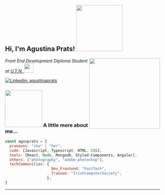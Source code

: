 <h2> Hi, I'm Agustina Prats! <img src="https://media.giphy.com/media/gitdNOfXczQxBZjqd4/giphy.gif" width="150"></h2>
<img align='right' src="https://media.giphy.com/media/26Fxy3Iz1ari8oytO/giphy.gif" width="230">
<p><em>Front End Development Diploma Student at <a href="https://www.utn.edu.ar/es/">U.T.N. </a><img src="https://media.giphy.com/media/fYSnHlufseco8Fh93Z/giphy.gif" width="30"></br>
</em></p>

[![Linkedin: agustinaprats](https://img.shields.io/badge/-agustinaprats-blue?style=flat-square&logo=Linkedin&logoColor=white&link=https://www.linkedin.com/in/agustinaprats/)](https://www.linkedin.com/in/agustina-prats-1157a916/)



###  <img src="https://media.giphy.com/media/igJPynWJ6ZfUChLAD6/giphy.gif" width="120"> A little more about me...  

```javascript
const agusprats = {
  pronouns: "she" | "her",
  code: [Javascript, Typescript, HTML, CSS],
  tools: [React, Node, Mongodb, Styled-Components, Angular],
  others: ["photography", "adobe-photoshop"],
  techCommunities: {
                     Dev_Frontend: "FaztTech",
                     Trainee: "IrishComputerSociety",
                   },
}
```


---



<!--
**agusprats/agusprats** is a ✨ _special_ ✨ repository because its `README.md` (this file) appears on your GitHub profile.

Here are some ideas to get you started:

- 🔭 I’m currently working on ...
- 🌱 I’m currently learning ...
- 👯 I’m looking to collaborate on ...
- 🤔 I’m looking for help with ...
- 💬 Ask me about ...
- 📫 How to reach me: ...
- 😄 Pronouns: ...
- ⚡ Fun fact: ...
-->
